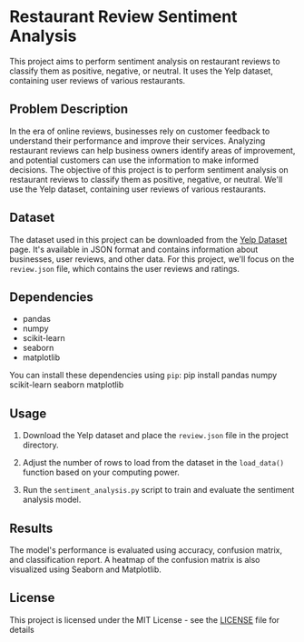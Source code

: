 # Restaurant Review Sentiment Analysis

This project aims to perform sentiment analysis on restaurant reviews to classify them as positive, negative, or neutral. It uses the Yelp dataset, containing user reviews of various restaurants.

## Problem Description

In the era of online reviews, businesses rely on customer feedback to understand their performance and improve their services. Analyzing restaurant reviews can help business owners identify areas of improvement, and potential customers can use the information to make informed decisions. The objective of this project is to perform sentiment analysis on restaurant reviews to classify them as positive, negative, or neutral. We'll use the Yelp dataset, containing user reviews of various restaurants.

## Dataset

The dataset used in this project can be downloaded from the [Yelp Dataset](https://www.yelp.com/dataset) page. It's available in JSON format and contains information about businesses, user reviews, and other data. For this project, we'll focus on the `review.json` file, which contains the user reviews and ratings.

## Dependencies

- pandas
- numpy
- scikit-learn
- seaborn
- matplotlib

You can install these dependencies using `pip`:
pip install pandas numpy scikit-learn seaborn matplotlib


## Usage

1. Download the Yelp dataset and place the `review.json` file in the project directory.

2. Adjust the number of rows to load from the dataset in the `load_data()` function based on your computing power.

3. Run the `sentiment_analysis.py` script to train and evaluate the sentiment analysis model.

## Results

The model's performance is evaluated using accuracy, confusion matrix, and classification report. A heatmap of the confusion matrix is also visualized using Seaborn and Matplotlib.

## License

This project is licensed under the MIT License - see the [LICENSE](LICENSE) file for details
